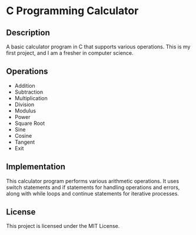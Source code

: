 # C Programming Calculator

## Description
A basic calculator program in C that supports various operations. This is my first project, and I am a fresher in computer science.

## Operations
- Addition
- Subtraction
- Multiplication
- Division
- Modulus
- Power
- Square Root
- Sine
- Cosine
- Tangent
- Exit

## Implementation
This calculator program performs various arithmetic operations. It uses switch statements and if statements for handling operations and errors, along with while loops and continue statements for iterative processes.

## License
This project is licensed under the MIT License.

